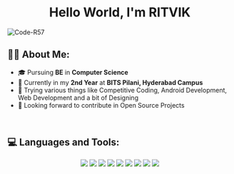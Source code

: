 <h1 align="center"> Hello World, I'm <b>RITVIK</b> </h1>
<p align=left> <img src=https://komarev.com/ghpvc/?username=Code-R57 alt=Code-R57 /> </p>

## 🙋‍♂️ About Me:

- 🎓 Pursuing **BE** in **Computer Science**
- 🏫 Currently in my **2nd Year** at **BITS Pilani, Hyderabad Campus**
- 🙂 Trying various things like Competitive Coding, Android Development,
Web Development and a bit of Designing
- 🚀 Looking forward to contribute in Open Source Projects

<br/> 

## 💻 Languages and Tools:

<p align="center">
    <img src="https://img.icons8.com/color/60/000000/c-plus-plus-logo.png"/>
    <img src="https://img.icons8.com/color/60/000000/kotlin.png"/>
    <img src="https://img.icons8.com/color/60/000000/java-coffee-cup-logo--v1.png"/>
    <img src="https://img.icons8.com/officel/60/000000/sql.png"/>
    <img src="https://img.icons8.com/color/60/000000/html-5--v1.png"/>
    <img src="https://img.icons8.com/color/60/000000/css3.png"/>
    <img src="https://img.icons8.com/color/60/000000/javascript--v1.png"/>
    <img src="https://img.icons8.com/color/60/000000/python--v1.png"/>
    <img src="https://img.icons8.com/color/60/000000/c-programming.png"/>
</p>
